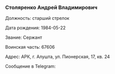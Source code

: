 ### Столяренко Андрей Владимирович

Должность: старший стрелок

Дата рождения: 1984-05-22

Звание: Сержант

Воинская часть: 67606

Адрес: АРК, г. Алушта, ул. Пионерская, 17, кв. 24

Сообщение в Telegram: []()
